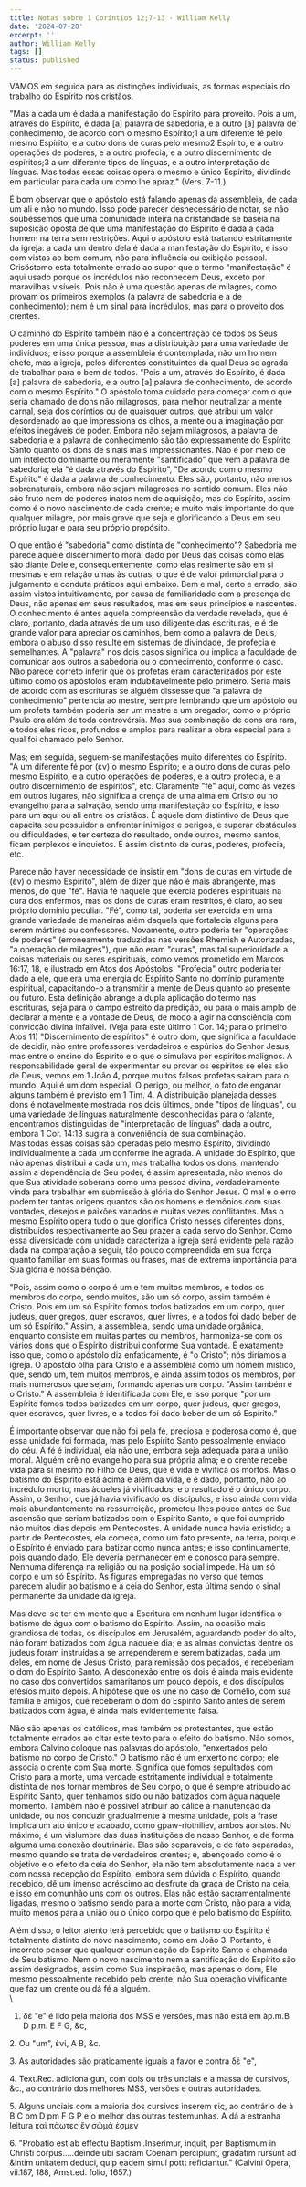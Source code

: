 ```yaml
---
title: Notas sobre 1 Coríntios 12;7-13 - William Kelly
date: '2024-07-20'
excerpt: ''
author: William Kelly
tags: []
status: published
---
```

VAMOS em seguida para as distinções individuais, as formas especiais do
trabalho do Espírito nos cristãos.

"Mas a cada um é dada a manifestação do Espírito para proveito. Pois a
um, através do Espírito, é dada \[a\] palavra de sabedoria, e a outro
\[a\] palavra de conhecimento, de acordo com o mesmo Espírito;1 a um
diferente fé pelo mesmo Espírito, e a outro dons de curas pelo mesmo2
Espírito, e a outro operações de poderes, e a outro profecia, e a outro
discernimento de espíritos;3 a um diferente tipos de línguas, e a outro
interpretação de línguas. Mas todas essas coisas opera o mesmo e único
Espírito, dividindo em particular para cada um como lhe apraz." (Vers.
7-11.)

É bom observar que o apóstolo está falando apenas da assembleia, de cada
um ali e não no mundo. Isso pode parecer desnecessário de notar, se não
soubéssemos que uma comunidade inteira na cristandade se baseia na
suposição oposta de que uma manifestação do Espírito é dada a cada homem
na terra sem restrições. Aqui o apóstolo está tratando estritamente da
igreja: a cada um dentro dela é dada a manifestação do Espírito, e isso
com vistas ao bem comum, não para influência ou exibição pessoal.
Crisóstomo está totalmente errado ao supor que o termo "manifestação" é
aqui usado porque os incrédulos não reconhecem Deus, exceto por
maravilhas visíveis. Pois não é uma questão apenas de milagres, como
provam os primeiros exemplos (a palavra de sabedoria e a de
conhecimento); nem é um sinal para incrédulos, mas para o proveito dos
crentes.

O caminho do Espírito também não é a concentração de todos os Seus
poderes em uma única pessoa, mas a distribuição para uma variedade de
indivíduos; e isso porque a assembleia é contemplada, não um homem
chefe, mas a igreja, pelos diferentes constituintes da qual Deus se
agrada de trabalhar para o bem de todos. "Pois a um, através do
Espírito, é dada \[a\] palavra de sabedoria, e a outro \[a\] palavra de
conhecimento, de acordo com o mesmo Espírito." O apóstolo toma cuidado
para começar com o que seria chamado de dons não milagrosos, para melhor
neutralizar a mente carnal, seja dos coríntios ou de quaisquer outros,
que atribui um valor desordenado ao que impressiona os olhos, a mente ou
a imaginação por efeitos inegáveis de poder. Embora não sejam
milagrosos, a palavra de sabedoria e a palavra de conhecimento são tão
expressamente do Espírito Santo quanto os dons de sinais mais
impressionantes. Não é por meio de um intelecto dominante ou meramente
"santificado" que vem a palavra de sabedoria; ela "é dada através do
Espírito", "De acordo com o mesmo Espírito" é dada a palavra de
conhecimento. Eles são, portanto, não menos sobrenaturais, embora não
sejam milagrosos no sentido comum. Eles não são fruto nem de poderes
inatos nem de aquisição, mas do Espírito, assim como é o novo nascimento
de cada crente; e muito mais importante do que qualquer milagre, por
mais grave que seja e glorificando a Deus em seu próprio lugar e para
seu próprio propósito.

O que então é "sabedoria" como distinta de "conhecimento"? Sabedoria me
parece aquele discernimento moral dado por Deus das coisas como elas são
diante Dele e, consequentemente, como elas realmente são em si mesmas e
em relação umas às outras, o que é de valor primordial para o julgamento
e conduta práticos aqui embaixo. Bem e mal, certo e errado, são assim
vistos intuitivamente, por causa da familiaridade com a presença de
Deus, não apenas em seus resultados, mas em seus princípios e nascentes.
O conhecimento é antes aquela compreensão da verdade revelada, que é
claro, portanto, dada através de um uso diligente das escrituras, e é de
grande valor para apreciar os caminhos, bem como a palavra de Deus,
embora o abuso disso resulte em sistemas de divindade, de profecia e
semelhantes. A "palavra" nos dois casos significa ou implica a faculdade
de comunicar aos outros a sabedoria ou o conhecimento, conforme o caso.
Não parece correto inferir que os profetas eram caracterizados por este
último como os apóstolos eram indubitavelmente pelo primeiro. Seria mais
de acordo com as escrituras se alguém dissesse que "a palavra de
conhecimento" pertencia ao mestre, sempre lembrando que um apóstolo ou
um profeta também poderia ser um mestre e um pregador, como o próprio
Paulo era além de toda controvérsia. Mas sua combinação de dons era
rara, e todos eles ricos, profundos e amplos para realizar a obra
especial para a qual foi chamado pelo Senhor.

Mas; em seguida, seguem-se manifestações muito diferentes do Espírito.
"A um diferente fé por (ἐν) o mesmo Espírito; e a outro dons de curas
pelo mesmo Espírito, e a outro operações de poderes, e a outro profecia,
e a outro discernimento de espíritos", etc. Claramente "fé" aqui, como
às vezes em outros lugares, não significa a crença de uma alma em Cristo
ou no evangelho para a salvação, sendo uma manifestação do Espírito, e
isso para um aqui ou ali entre os cristãos. É aquele dom distintivo de
Deus que capacita seu possuidor a enfrentar inimigos e perigos, e
superar obstáculos ou dificuldades, e ter certeza do resultado, onde
outros, mesmo santos, ficam perplexos e inquietos. É assim distinto de
curas, poderes, profecia, etc.

Parece não haver necessidade de insistir em "dons de curas em virtude de
(ὲν) o mesmo Espírito", além de dizer que não é mais abrangente, mas
menos, do que "fé". Havia fé naquele que exercia poderes espirituais na
cura dos enfermos, mas os dons de curas eram restritos, é claro, ao seu
próprio domínio peculiar. "Fé", como tal, poderia ser exercida em uma
grande variedade de maneiras além daquela que fortalecia alguns para
serem mártires ou confessores. Novamente, outro poderia ter "operações
de poderes" (erroneamente traduzidas nas versões Rhemish e Autorizadas,
"a operação de milagres"), que não eram "curas", mas tal superioridade a
coisas materiais ou seres espirituais, como vemos prometido em Marcos
16:17, 18, e ilustrado em Atos dos Apóstolos. "Profecia" outro poderia
ter dado a ele, que era uma energia do Espírito Santo no domínio
puramente espiritual, capacitando-o a transmitir a mente de Deus quanto
ao presente ou futuro. Esta definição abrange a dupla aplicação do termo
nas escrituras, seja para o campo estreito da predição, ou para o mais
amplo de declarar a mente e a vontade de Deus, de modo a agir na
consciência com convicção divina infalível. (Veja para este último 1
Cor. 14; para o primeiro Atos 11) "Discernimento de espíritos" é outro
dom, que significa a faculdade de decidir, não entre professores
verdadeiros e espúrios do Senhor Jesus, mas entre o ensino do Espírito e
o que o simulava por espíritos malignos. A responsabilidade geral de
experimentar ou provar os espíritos se eles são de Deus, vemos em 1 João
4, porque muitos falsos profetas saíram para o mundo. Aqui é um dom
especial. O perigo, ou melhor, o fato de enganar alguns também é
previsto em 1 Tim. 4. A distribuição planejada desses dons é
notavelmente mostrada nos dois últimos, onde "tipos de línguas", ou uma
variedade de línguas naturalmente desconhecidas para o falante,
encontramos distinguidas de "interpretação de línguas" dada a outro,
embora 1 Cor. 14:13 sugira a conveniência de sua combinação.\
Mas todas essas coisas são operadas pelo mesmo Espírito, dividindo
individualmente a cada um conforme lhe agrada. A unidade do Espírito,
que não apenas distribui a cada um, mas trabalha todos os dons, mantendo
assim a dependência de Seu poder, é assim apresentada, não menos do que
Sua atividade soberana como uma pessoa divina, verdadeiramente vinda
para trabalhar em submissão à glória do Senhor Jesus. O mal e o erro
podem ter tantas origens quantos são os homens e demônios com suas
vontades, desejos e paixões variados e muitas vezes conflitantes. Mas o
mesmo Espírito opera tudo o que glorifica Cristo nesses diferentes dons,
distribuídos respectivamente ao Seu prazer a cada servo do Senhor. Como
essa diversidade com unidade caracteriza a igreja será evidente pela
razão dada na comparação a seguir, tão pouco compreendida em sua força
quanto familiar em suas formas ou frases, mas de extrema importância
para Sua glória e nossa bênção.

"Pois, assim como o corpo é um e tem muitos membros, e todos os membros
do corpo, sendo muitos, são um só corpo, assim também é Cristo. Pois em
um só Espírito fomos todos batizados em um corpo, quer judeus, quer
gregos, quer escravos, quer livres, e a todos foi dado beber de um só
Espírito." Assim, a assembleia, sendo uma unidade orgânica, enquanto
consiste em muitas partes ou membros, harmoniza-se com os vários dons
que o Espírito distribui conforme Sua vontade. É exatamente isso que,
como o apóstolo diz enfaticamente, é "o Cristo"; nós diríamos a igreja.
O apóstolo olha para Cristo e a assembleia como um homem místico, que,
sendo um, tem muitos membros, e ainda assim todos os membros, por mais
numerosos que sejam, formando apenas um corpo. "Assim também é o
Cristo." A assembleia é identificada com Ele, e isso porque "por um
Espírito fomos todos batizados em um corpo, quer judeus, quer gregos,
quer escravos, quer livres, e a todos foi dado beber de um só Espírito."

É importante observar que não foi pela fé, preciosa e poderosa como é,
que essa unidade foi formada, mas pelo Espírito Santo pessoalmente
enviado do céu. A fé é individual, ela não une, embora seja adequada
para a união moral. Alguém crê no evangelho para sua própria alma; e o
crente recebe vida para si mesmo no Filho de Deus, que é vida e vivifica
os mortos. Mas o batismo do Espírito está acima e além da vida, e é
dado, portanto, não ao incrédulo morto, mas àqueles já vivificados, e o
resultado é o único corpo. Assim, o Senhor, que já havia vivificado os
discípulos, e isso ainda com vida mais abundantemente na ressurreição,
prometeu-lhes pouco antes de Sua ascensão que seriam batizados com o
Espírito Santo, o que foi cumprido não muitos dias depois em
Pentecostes. A unidade nunca havia existido; a partir de Pentecostes,
ela começa, como um fato presente, na terra, porque o Espírito é enviado
para batizar como nunca antes; e isso continuamente, pois quando dado,
Ele deveria permanecer em e conosco para sempre. Nenhuma diferença na
religião ou na posição social impede. Há um só corpo e um só Espírito.
As figuras empregadas no verso que temos parecem aludir ao batismo e à
ceia do Senhor, esta última sendo o sinal permanente da unidade da
igreja.

Mas deve-se ter em mente que a Escritura em nenhum lugar identifica o
batismo de água com o batismo do Espírito. Assim, na ocasião mais
grandiosa de todas, os discípulos em Jerusalém, aguardando poder do
alto, não foram batizados com água naquele dia; e as almas convictas
dentre os judeus foram instruídas a se arrependerem e serem batizadas,
cada um deles, em nome de Jesus Cristo, para remissão dos pecados, e
receberiam o dom do Espírito Santo. A desconexão entre os dois é ainda
mais evidente no caso dos convertidos samaritanos um pouco depois, e dos
discípulos efésios muito depois. A hipótese que os une no caso de
Cornélio, com sua família e amigos, que receberam o dom do Espírito
Santo antes de serem batizados com água, é ainda mais evidentemente
falsa.

Não são apenas os católicos, mas também os protestantes, que estão
totalmente errados ao citar este texto para o efeito do batismo. Não
somos, embora Calvino coloque nas palavras do apóstolo, "enxertados pelo
batismo no corpo de Cristo." O batismo não é um enxerto no corpo; ele
associa o crente com Sua morte. Significa que fomos sepultados com
Cristo para a morte, uma verdade estritamente individual e totalmente
distinta de nos tornar membros de Seu corpo, o que é sempre atribuído ao
Espírito Santo, quer tenhamos sido ou não batizados com água naquele
momento. Também não é possível atribuir ao cálice a manutenção da
unidade, ou nos conduzir gradualmente à mesma unidade, pois a frase
implica um ato único e acabado, como gpaw-riothiliev, ambos aoristos. No
máximo, é um vislumbre das duas instituições de nosso Senhor, e de forma
alguma uma conexão doutrinária. Elas são separáveis, e de fato
separadas, mesmo quando se trata de verdadeiros crentes; e, abençoado
como é o objetivo e o efeito da ceia do Senhor, ela não tem
absolutamente nada a ver com nossa recepção do Espírito, embora sem
dúvida o Espírito, quando recebido, dê um imenso acréscimo ao desfrute
da graça de Cristo na ceia, e isso em comunhão uns com os outros. Elas
não estão sacramentalmente ligadas, mesmo o batismo sendo para a morte
com Cristo, não para a vida, muito menos para a união ou o único corpo
que é pelo batismo do Espírito.

Além disso, o leitor atento terá percebido que o batismo do Espírito é
totalmente distinto do novo nascimento, como em João 3. Portanto, é
incorreto pensar que qualquer comunicação do Espírito Santo é chamada de
Seu batismo. Nem o novo nascimento nem a santificação do Espírito são
assim designados, assim como Sua inspiração, mas apenas o dom, Ele mesmo
pessoalmente recebido pelo crente, não Sua operação vivificante que faz
um crente ou dá fé a alguém.\
\
1. δέ "e" é lido pela maioria dos MSS e versões, mas não está em àp.m.B
D p.m. E F G, &c,

2\. Ou "um", ἐνί, A B, &c.

3\. As autoridades são praticamente iguais a favor e contra δέ "e",

4\. Text.Rec. adiciona gun, com dois ou três unciais e a massa de
cursivos, &c., ao contrário dos melhores MSS, versões e outras
autoridades.

5\. Alguns unciais com a maioria dos cursivos inserem είς, ao contrário
de à B C pm D pm F G P e o melhor das outras testemunhas. A dá a
estranha leitura καὶ πάωτες ἒν σῶμά ἐσμεν

6\. "Probatio est ab effectu Baptismi.Inserimur, inquit, per Baptismum
in Christi corpus\.....deinde ubi sacram Coenam percipiunt, gradatim
rursunt ad &intim unitatem deduci, quip eadem simul pottt reficiantur."
(Calvini Opera, vii.187, 188, Amst.ed. folio, 1657.)
